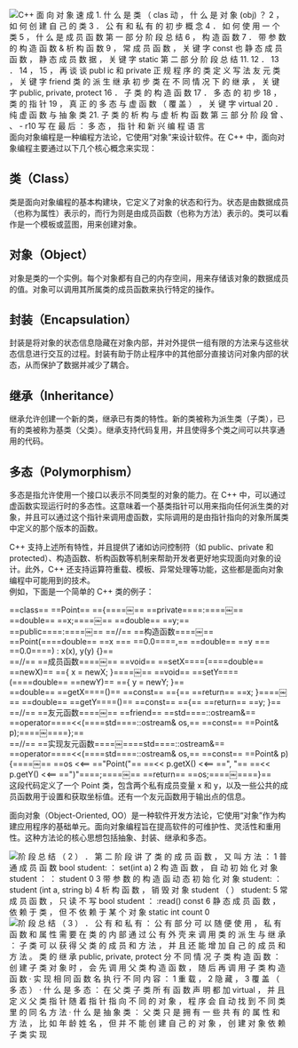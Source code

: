 ![C++ 面 向 对 象 速 成 1. 什 么 是 类 （ clas 动 ， 什 么 是 对 象 (obj) ？ 2 ， 如 何 创 建 自 己 的 类 3 ． 公 有 和 私 有 的 初 步 概 念 4 ． 如 何 使 用 一 个 类 5 ， 什 么 是 成 员 函 数 第 一 部 分 阶 段 总 结 6 ， 构 造 函 数 7 ． 带 参 数 的 构 造 函 数 & 析 构 函 数 9 ， 常 成 员 函 数 ， 关 键 字 const 也 静 态 成 员 函 数 ， 静 态 成 员 数 据 ， 关 键 字 static 第 二 部 分 阶 段 总 结 11. 12 ． 13 ． 14 ， 15 ， 再 谈 谈 publ ic 和 private 正 规 程 序 的 类 定 义 写 法 友 元 类 ， 关 键 字 friend 类 的 派 生 继 承 初 步 类 在 不 同 情 况 下 的 继 承 ， 关 键 字 public, private, protect 16 ． 子 类 的 构 造 函 数 17 ． 多 态 的 初 步 18 ， 类 的 指 针 19 ， 真 正 的 多 态 与 虚 函 数 （ 覆 盖 ） ， 关 键 字 virtual 20 ． 纯 虚 函 数 与 抽 象 类 21. 子 类 的 析 构 与 虚 析 构 函 数 第 三 部 分 阶 段 曾 、 、 - r10 写 在 最 后 ： 多 态 ， 指 针 和 新 兴 编 程 语 言 ](Exported%20image%2020250328134142-0.png)   
面向对象编程是一种编程方法论，它使用“对象”来设计软件。在 C++ 中，面向对象编程主要通过以下几个核心概念来实现：

## 类（Class）

类是面向对象编程的基本构建块，它定义了对象的状态和行为。状态是由数据成员（也称为属性）表示的，而行为则是由成员函数（也称为方法）表示的。类可以看作是一个模板或蓝图，用来创建对象。

## 对象（Object）

对象是类的一个实例。每个对象都有自己的内存空间，用来存储该对象的数据成员的值。对象可以调用其所属类的成员函数来执行特定的操作。

## 封装（Encapsulation）

封装是将对象的状态信息隐藏在对象内部，并对外提供一组有限的方法来与这些状态信息进行交互的过程。封装有助于防止程序中的其他部分直接访问对象内部的状态，从而保护了数据并减少了耦合。

## 继承（Inheritance）

继承允许创建一个新的类，继承已有类的特性。新的类被称为派生类（子类），已有的类被称为基类（父类）。继承支持代码复用，并且使得多个类之间可以共享通用的代码。

## 多态（Polymorphism）

多态是指允许使用一个接口以表示不同类型的对象的能力。在 C++ 中，可以通过虚函数实现运行时的多态性。这意味着一个基类指针可以用来指向任何派生类的对象，并且可以通过这个指针来调用虚函数，实际调用的是由指针指向的对象所属类中定义的那个版本的函数。
 
C++ 支持上述所有特性，并且提供了诸如访问控制符（如 public、private 和 protected）、构造函数、析构函数等机制来帮助开发者更好地实现面向对象的设计。此外，C++ 还支持运算符重载、模板、异常处理等功能，这些都是面向对象编程中可能用到的技术。  
例如，下面是一个简单的 C++ 类的例子：
 
==class== ==Point== =={====￼== ==private====:====￼== ==double== ==x;====￼== ==double== ==y;==  
==public====:====￼== ==//== ==构造函数====￼== ==Point(====double== ==x === ==0.0====,== ==double== ==y === ==0.0====) : x(x), y(y) {}==  
==//== ==成员函数====￼== ==void== ==setX====(====double== ==newX)== =={ x = newX; }====￼== ==void== ==setY====(====double== ==newY)== =={ y = newY; }==  
==double== ==getX====()== ==const== =={== ==return== ==x; }====￼== ==double== ==getY====()== ==const== =={== ==return== ==y; }==  
==//== ==友元函数====￼== ==friend== ==std====::ostream&== ==operator====<<(====std====::ostream& os,== ==const== ==Point& p);====￼====};==  
==//== ==实现友元函数====￼====std====::ostream&== ==operator====<<(====std====::ostream& os,== ==const== ==Point& p) {====￼== ==os <<== =="Point("== ==<< p.getX() <<== ==", "== ==<< p.getY() <<== ==")"====;====￼== ==return== ==os;====￼====}==  
这段代码定义了一个 Point 类，包含两个私有成员变量 x 和 y，以及一些公共的成员函数用于设置和获取坐标值。还有一个友元函数用于输出点的信息。
 
面向对象（Object-Oriented, OO）是一种软件开发方法论，它使用“对象”作为构建应用程序的基础单元。面向对象编程旨在提高软件的可维护性、灵活性和重用性。这种方法论的核心思想包括抽象、封装、继承和多态。
   
![阶 段 总 结 （ 2 ） ． 第 二 阶 段 讲 了 类 的 成 员 函 数 ， 又 叫 方 法 ： 1 普 通 成 员 函 数 bool student: ： set(int a) 2 构 造 函 数 ， 自 动 初 始 化 对 象 student ： ： student 0 3 带 参 数 的 构 造 函 动 态 初 始 化 对 象 student: ： student (int a, string b) 4 析 构 函 数 ， 销 毁 对 象 student （ ） student: 5 常 成 员 函 数 ， 只 读 不 写 bool student ： :read() const 6 静 态 成 员 函 数 ， 依 赖 于 类 ， 但 不 依 赖 于 某 个 对 象 static int count 0 ](Exported%20image%2020250328134145-1.png)   ![阶 段 总 结 （ 3 ） ． 公 有 和 私 有 ： 公 有 部 分 可 以 随 便 使 用 ， 私 有 函 数 和 属 性 需 要 在 类 的 内 部 通 过 公 有 外 壳 来 调 用 类 的 派 生 与 继 承 ： 子 类 可 以 获 得 父 类 的 成 员 和 方 法 ， 并 且 还 能 增 加 自 己 的 成 员 和 方 法 。 类 的 继 承 public, private, protect 分 不 同 情 况 子 类 构 造 函 数 ： 创 建 子 类 对 象 时 ， 会 先 调 用 父 类 构 造 函 数 ， 随 后 再 调 用 子 类 构 造 函 数 · 实 现 相 同 函 数 名 执 行 不 同 内 容 ： 1 重 载 ， 2 隐 藏 ， 3 覆 盖 （ 多 态 ） · 什 么 是 多 态 ： 在 父 类 子 类 所 有 函 数 声 明 都 加 virtual ， 并 且 定 义 父 类 指 针 随 着 指 针 指 向 不 同 的 对 象 ， 程 序 会 自 动 找 到 不 同 类 里 的 同 名 方 法 · 什 么 是 抽 象 类 ： 父 类 只 是 拥 有 一 些 共 有 的 属 性 和 方 法 ， 比 如 年 龄 姓 名 ， 但 并 不 能 创 建 自 己 的 对 象 ， 创 建 对 象 依 赖 子 类 实 现 ](Exported%20image%2020250328134148-2.png)